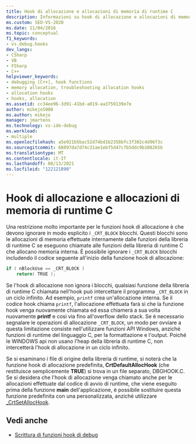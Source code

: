 ```yaml
---
title: Hook di allocazione e allocazioni di memoria di runtime C
description: Informazioni su hook di allocazione e allocazioni di memoria di run-time C Visual Studio debug. Le funzioni hook di allocazione devono ignorare in modo _CRT_BLOCK blocchi.
ms.custom: SEO-VS-2020
ms.date: 11/04/2016
ms.topic: conceptual
f1_keywords:
- vs.debug.hooks
dev_langs:
- CSharp
- VB
- FSharp
- C++
helpviewer_keywords:
- debugging [C++], hook functions
- memory allocation, troubleshooting allocation hooks
- allocation hooks
- hooks, allocation
ms.assetid: cc34ee96-3d91-41bd-a019-aa3759139e7e
author: mikejo5000
ms.author: mikejo
manager: jmartens
ms.technology: vs-ide-debug
ms.workload:
- multiple
ms.openlocfilehash: a5e921b5bac52d74bd1b2358bfc3f302c4d96f3c
ms.sourcegitcommit: 68897da7d74c31ae1ebf5d47c7b5ddc9b108265b
ms.translationtype: MT
ms.contentlocale: it-IT
ms.lasthandoff: 08/13/2021
ms.locfileid: "122121890"
---
```

# <a name="allocation-hooks-and-c-run-time-memory-allocations"></a>Hook di allocazione e allocazioni di memoria di runtime C
Una restrizione molto importante per le funzioni hook di allocazione è che devono ignorare in modo esplicito i `_CRT_BLOCK` blocchi. Questi blocchi sono le allocazioni di memoria effettuate internamente dalle funzioni della libreria di runtime C se eseguono chiamate alle funzioni della libreria di runtime C che allocano memoria interna. È possibile ignorare i `_CRT_BLOCK` blocchi includendo il codice seguente all'inizio della funzione hook di allocazione:

```cpp
if ( nBlockUse == _CRT_BLOCK )
    return( TRUE );
```

Se l'hook di allocazione non ignora i blocchi, qualsiasi funzione della libreria di runtime C chiamata nell'hook può intercettare il programma `_CRT_BLOCK` in un ciclo infinito. Ad esempio, `printf` crea un'allocazione interna. Se il codice hook chiama `printf`, l'allocazione effettuata farà sì che la funzione hook venga nuovamente chiamata ed essa chiamerà a sua volta nuovamente **printf** e così via fino all'overflow dello stack. Se è necessario segnalare le operazioni di allocazione `_CRT_BLOCK`, un modo per ovviare a questa limitazione consiste nell'utilizzare funzioni API Windows, anziché funzioni di runtime del linguaggio C, per la formattazione e l'output. Poiché le WINDOWS api non usano l'heap della libreria di runtime C, non intercetterà l'hook di allocazione in un ciclo infinito.

Se si esaminano i file di origine della libreria di runtime, si noterà che la funzione hook di allocazione predefinita, **CrtDefaultAllocHook** (che restituisce semplicemente **TRUE**) si trova in un file separato, DBGHOOK.C. Se si desidera che l'hook di allocazione venga chiamato anche per le allocazioni effettuate dal codice di avvio di runtime, che viene eseguito prima della funzione **main** dell'applicazione, è possibile sostituire questa funzione predefinita con una personalizzata, anziché utilizzare [_CrtSetAllocHook](/cpp/c-runtime-library/reference/crtsetallochook).

## <a name="see-also"></a>Vedi anche
- [Scrittura di funzioni hook di debug](../debugger/debug-hook-function-writing.md)
